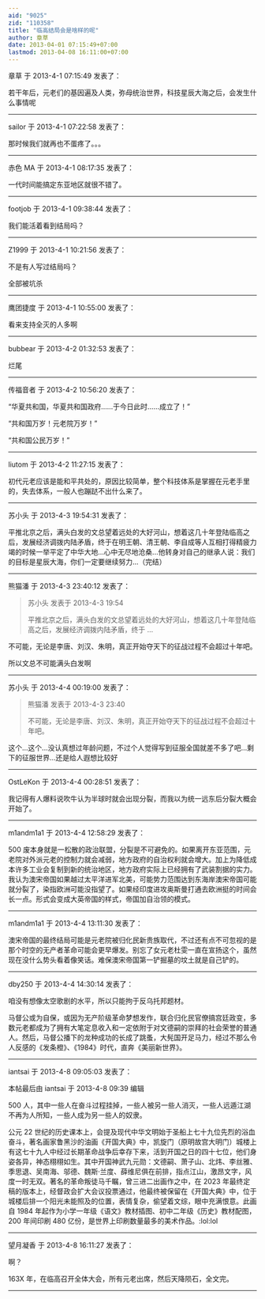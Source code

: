 ```yaml
---
aid: "9025"
zid: "110358"
title: "临高结局会是啥样的呢"
author: 章草
date: 2013-04-01 07:15:49+07:00
lastmod: 2013-04-08 16:11:00+07:00
---
```


章草 于 2013-4-1 07:15:49 发表了：

若干年后，元老们的基因遍及人类，弥母统治世界，科技星辰大海之后，会发生什么事情呢

---

sailor 于 2013-4-1 07:22:58 发表了：

那时候我们就再也不蛋疼了。。。

---

赤色 MA 于 2013-4-1 08:17:35 发表了：

一代时间能搞定东亚地区就很不错了。

---

footjob 于 2013-4-1 09:38:44 发表了：

我们能活着看到结局吗？

---

Z1999 于 2013-4-1 10:21:56 发表了：

不是有人写过结局吗？

全部被坑杀

---

鹰团捷度 于 2013-4-1 10:55:00 发表了：

看来支持全灭的人多啊

---

bubbear 于 2013-4-2 01:32:53 发表了：

烂尾

---

传福音者 于 2013-4-2 10:56:20 发表了：

“华夏共和国，华夏共和国政府……于今日此时……成立了！”

“共和国万岁！元老院万岁！”

“共和国公民万岁！”

---

liutom 于 2013-4-2 11:27:15 发表了：

初代元老应该是能和平共处的，原因比较简单，整个科技体系是掌握在元老手里的，失去体系，一般人也蹦跶不出什么来了。

---

苏小头 于 2013-4-3 19:54:31 发表了：

平推北京之后，满头白发的文总望着远处的大好河山，想着这几十年登陆临高之后，发展经济调拨内陆矛盾，终于在明王朝、清王朝、李自成等人互相打得精疲力竭的时候一举平定了中华大地...心中无尽地沧桑...他转身对自己的继承人说：我们的目标是星辰大海，你们一定要继续努力...（完结）

---

熊猫潘 于 2013-4-3 23:40:12 发表了：

> 苏小头 发表于 2013-4-3 19:54
>
> 平推北京之后，满头白发的文总望着远处的大好河山，想着这几十年登陆临高之后，发展经济调拨内陆矛盾，终于 ...

不可能，无论是李唐、刘汉、朱明，真正开始夺天下的征战过程不会超过十年吧。

所以文总不可能满头白发啊

---

苏小头 于 2013-4-4 00:19:00 发表了：

> 熊猫潘 发表于 2013-4-3 23:40
>
> 不可能，无论是李唐、刘汉、朱明，真正开始夺天下的征战过程不会超过十年吧。

这个...这个...没认真想过年龄问题，不过个人觉得写到征服全国就差不多了吧...剩下的征服世界...还是给人遐想比较好

---

OstLeKon 于 2013-4-4 00:28:51 发表了：

我记得有人爆料说吹牛认为半球时就会出现分裂，而我以为统一远东后分裂大概会开始了。

---

m1andm1a1 于 2013-4-4 12:58:29 发表了：

500 废本身就是一松散的政治联盟，分裂是不可避免的。如果离开东亚范围，元老院对外派元老的控制力就会减弱，地方政府的自治权利就会增大。加上为降低成本许多工业会复制到新的统治地区，地方政府实际上已经拥有了武装割据的实力。我认为澳宋帝国如果越过太平洋进军北美，可能势力范围达到东海岸澳宋帝国可能就分裂了，染指欧洲可能没指望了。如果经印度进攻奥斯曼打通去欧洲挺的时间会长一点。形式会变成大英帝国的样式，帝国加自治领的模式。

---

m1andm1a1 于 2013-4-4 13:11:30 发表了：

澳宋帝国的最终结局可能是元老院被归化民新贵族取代，不过还有点不可忽视的是那个时空的无产者革命可能会更早爆发。别忘了女元老杜雯一直在宣扬这个，虽然现在没什么势头看着像笑话。难保澳宋帝国第一铲掘墓的坟土就是自己铲的。

---

dby250 于 2013-4-4 14:30:14 发表了：

咱没有想像太空歌剧的水平，所以只能拘于反乌托邦题材。

马督公或为自保，或因为无产阶级革命梦想发作，联合归化民官僚搞宫廷政变，多数元老都成为了拥有大笔定息收入和一定依附于对文德嗣的崇拜的社会荣誉的普通人。然后，马督公播下的龙种成功的长成了跳蚤，大髡国开足马力，经过不那么令人反感的《发条橙》、《1984》时代，直奔《美丽新世界》。

---

iantsai 于 2013-4-8 09:05:03 发表了：

本帖最后由 iantsai 于 2013-4-8 09:39 编辑

500 人，其中一些人在奋斗过程挂掉，一些人被另一些人消灭，一些人远遁江湖不再为人所知，一些人成为另一些人的奴隶。

公元 22 世纪的历史课本上，会提及现代中华文明始于圣船上七十九位先烈的浴血奋斗，著名画家鲁黑沙的油画《开国大典》中，凯旋门（原明故宫大明门）城楼上有这七十九人中经过长期革命战争后幸存下来，活到开国之日的四十七位，他们身姿各异，神态栩栩如生。其中开国神武九元勋：文德嗣、萧子山、北炜、李丝雅、季思退、吴南海、邬德、魏斯·兰度、薛维尼俱在前排，指点江山，激昂文字，风度一时无双。著名的革命叛徒马千瞩，曾三进二出画作之中，在 2023 年最终定稿的版本上，经督政会扩大会议投票通过，他最终被保留在《开国大典》中，位于城楼后排一个阳光未能照及的位置，表情复杂，偷望着文综，眼中充满恨意。此画自 1984 年起作为小学一年级《语文》教材插图、初中二年级《历史》教材配图，200 年间印刷 480 亿份，是世界上印刷数量最多的美术作品。:lol:lol

---

望月凝香 于 2013-4-8 16:11:27 发表了：

啊？

163X 年，在临高召开全体大会，所有元老出席，然后天降陨石，全文完。

---
